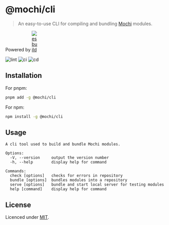 # @mochi/cli
> An easy-to-use CLI for compiling and bundling [Mochi](https://github.com/Mochi-Team/mochi) modules.

Powered by <a href="https://github.com/evanw/esbuild"><img src="https://esbuild.github.io/favicon.svg" alt="esbuild" style="max-width: 18px;"/></a>

![lint](https://github.com/Mochi-Team/cli/actions/workflows/lint/badge.svg)
![ci](https://github.com/Mochi-Team/cli/actions/workflows/ci/badge.svg)
![cd](https://github.com/Mochi-Team/cli/actions/workflows/cd/badge.svg)

## Installation

For pnpm:
```bash
pnpm add -g @mochi/cli
```

For npm:
```bash
npm install -g @mochi/cli
```

## Usage
```
A cli tool used to build and bundle Mochi modules.

Options:
  -V, --version     output the version number
  -h, --help        display help for command

Commands:
  check [options]   checks for errors in repository
  bundle [options]  bundles modules into a repository
  serve [options]   bundle and start local server for testing modules
  help [command]    display help for command
```

## License
Licenced under [MIT](LICENSE).